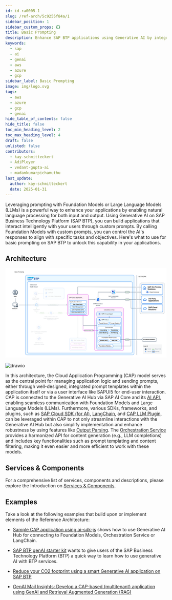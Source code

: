 ```yaml
---
id: id-ra0005-1
slug: /ref-arch/5c9255f84a/1
sidebar_position: 1
sidebar_custom_props: {}
title: Basic Prompting
description: Enhance SAP BTP applications using Generative AI by integrating custom prompts for Foundation Models or LLMs. This allows natural language processing to craft AI responses tailored to specific tasks, enabling intelligent user interactions and achieving application objectives.
keywords:
  - sap
  - ai
  - genai
  - aws
  - azure
  - gcp
sidebar_label: Basic Prompting
image: img/logo.svg
tags:
  - aws
  - azure
  - gcp
  - genai
hide_table_of_contents: false
hide_title: false
toc_min_heading_level: 2
toc_max_heading_level: 4
draft: false
unlisted: false
contributors:
  - kay-schmitteckert
  - AdiPleyer
  - vedant-gupta-ai
  - madankumarpichamuthu
last_update:
  author: kay-schmitteckert
  date: 2025-01-31
---
```


Leveraging prompting with Foundation Models or Large Language Models (LLMs) is a powerful way to enhance your applications by enabling natural language processing for both input and output. Using Generative AI on SAP Business Technology Platform (SAP BTP), you can build applications that interact intelligently with your users through custom prompts. By calling Foundation Models with custom prompts, you can control the AI's responses to align with specific tasks and objectives. Here's what to use for basic prompting on SAP BTP to unlock this capability in your applications.

## Architecture

![image](images/reference-architecture-generative-ai-basic-prompting.svg)

![drawio](./drawio/reference-architecture-generative-ai-basic.drawio)

In this architecture, the Cloud Application Programming (CAP) model serves as the central point for managing application logic and sending prompts, either through well-designed, integrated prompt templates within the application itself or via a user interface like SAPUI5 for end-user interaction. CAP is connected to the Generative AI Hub via SAP AI Core and its [AI API](https://api.sap.com/api/AI_CORE_API/overview), enabling seamless communication with Foundation Models and Large Language Models (LLMs). Furthermore, various SDKs, frameworks, and plugins, such as [SAP Cloud SDK (for AI)](https://github.com/SAP/ai-sdk-js), [LangChain](https://www.langchain.com/), and [CAP LLM Plugin](https://github.com/SAP-samples/cap-llm-plugin-samples), can be leveraged within CAP to not only streamline interactions with the Generative AI Hub but also simplify implementation and enhance robustness by using features like [Output Parsing](https://js.langchain.com/docs/concepts/#output-parsers). The [Orchestration Service](https://help.sap.com/docs/sap-ai-core/sap-ai-core-service-guide/orchestration) provides a harmonized API for content generation (e.g., LLM completions) and includes key functionalities such as prompt templating and content filtering, making it even easier and more efficient to work with these models.

## Services & Components

For a comprehensive list of services, components and descriptions, please explore the Introduction on [Services & Components](./#services--components).

## Examples

Take a look at the following examples that build upon or implement elements of the Reference Architecture:

- [Sample CAP application using ai-sdk-js](https://github.com/SAP/ai-sdk-js/tree/main/sample-cap) shows how to use Generative AI Hub for connecting to Foundation Models, Orchestration Service or LangChain.
- [SAP BTP genAI starter kit](https://github.com/SAP-samples/btp-genai-starter-kit) wants to give users of the SAP Business Technology Platform (BTP) a quick way to learn how to use generative AI with BTP services.

- [Reduce your CO2 footprint using a smart Generative AI application on SAP BTP](https://discovery-center.cloud.sap/missiondetail/4264/)

- [GenAI Mail Insights: Develop a CAP-based (multitenant) application using GenAI and Retrieval Augmented Generation (RAG)](https://discovery-center.cloud.sap/missiondetail/4371/)